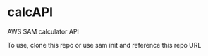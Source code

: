 # calcAPI
AWS SAM calculator API

To use, clone this repo or use sam init and reference this repo URL
